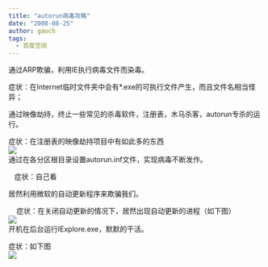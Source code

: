 ```yaml
---
title: "autorun病毒攻略"
date: "2008-08-25"
author: gaoch
tags:
  - 百度空间
---
```


通过ARP欺骗，利用IE执行病毒文件而染毒。  
  
症状：在Internet临时文件夹中会有\*.exe的可执行文件产生，而且文件名相当怪异；  
  
通过映像劫持，终止一些常见的杀毒软件，注册表，木马杀客，autorun专杀的运行。  
  
症状：在注册表的映像劫持项目中有如此多的东西  
<img src="http://hiphotos.baidu.com/spring%5Fgao/pic/item/62b0d600decc0409728b6596.jpg" class="blogimg" />  
通过在各分区根目录设置autorun.inf文件，实现病毒不断发作。  
  
   症状：自己看  
  
居然利用微软的自动更新程序来欺骗我们。  
  
    症状：在关闭自动更新的情况下，居然出现自动更新的进程（如下图）  
<img src="http://hiphotos.baidu.com/spring%5Fgao/pic/item/4e6b32fa65b4b2919e51469a.jpg" class="blogimg" />  
开机在后台运行IExplore.exe，默默的干活。  
  
症状：如下图  
<img src="http://hiphotos.baidu.com/spring%5Fgao/pic/item/bb53bf0e64919dff37d12266.jpg" class="blogimg" />
